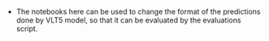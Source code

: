 - The notebooks here can be used to change the format of the predictions done by VLT5 model, so that it can be evaluated by the evaluations script.
